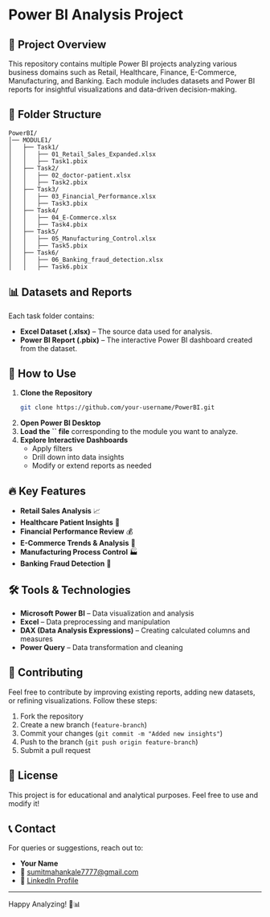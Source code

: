 # Power BI Analysis Project

## 📌 Project Overview

This repository contains multiple Power BI projects analyzing various business domains such as Retail, Healthcare, Finance, E-Commerce, Manufacturing, and Banking. Each module includes datasets and Power BI reports for insightful visualizations and data-driven decision-making.

## 📂 Folder Structure

```
PowerBI/
│── MODULE1/
│   ├── Task1/
│   │   ├── 01_Retail_Sales_Expanded.xlsx
│   │   ├── Task1.pbix
│   ├── Task2/
│   │   ├── 02_doctor-patient.xlsx
│   │   ├── Task2.pbix
│   ├── Task3/
│   │   ├── 03_Financial_Performance.xlsx
│   │   ├── Task3.pbix
│   ├── Task4/
│   │   ├── 04_E-Commerce.xlsx
│   │   ├── Task4.pbix
│   ├── Task5/
│   │   ├── 05_Manufacturing_Control.xlsx
│   │   ├── Task5.pbix
│   ├── Task6/
│   │   ├── 06_Banking_fraud_detection.xlsx
│   │   ├── Task6.pbix
```

## 📊 Datasets and Reports

Each task folder contains:

- **Excel Dataset (.xlsx)** – The source data used for analysis.
- **Power BI Report (.pbix)** – The interactive Power BI dashboard created from the dataset.

## 🚀 How to Use

1. **Clone the Repository**
   ```sh
   git clone https://github.com/your-username/PowerBI.git
   ```
2. **Open Power BI Desktop**
3. **Load the ****\`\`**** file** corresponding to the module you want to analyze.
4. **Explore Interactive Dashboards**
   - Apply filters
   - Drill down into data insights
   - Modify or extend reports as needed

## 🔥 Key Features

- **Retail Sales Analysis** 📈
- **Healthcare Patient Insights** 🏥
- **Financial Performance Review** 💰
- **E-Commerce Trends & Analysis** 🛒
- **Manufacturing Process Control** 🏭
- **Banking Fraud Detection** 🏦

## 🛠️ Tools & Technologies

- **Microsoft Power BI** – Data visualization and analysis
- **Excel** – Data preprocessing and manipulation
- **DAX (Data Analysis Expressions)** – Creating calculated columns and measures
- **Power Query** – Data transformation and cleaning

## 🤝 Contributing

Feel free to contribute by improving existing reports, adding new datasets, or refining visualizations. Follow these steps:

1. Fork the repository
2. Create a new branch (`feature-branch`)
3. Commit your changes (`git commit -m "Added new insights"`)
4. Push to the branch (`git push origin feature-branch`)
5. Submit a pull request

## 📜 License

This project is for educational and analytical purposes. Feel free to use and modify it!

## 📞 Contact

For queries or suggestions, reach out to:

- **Your Name**
- 📧 [sumitmahankale7777@gmail.com](mailto\:your.email@example.com)
- 🔗 [LinkedIn Profile](https://linkedin.com/in/your-profile)

---

Happy Analyzing! 🚀📊

